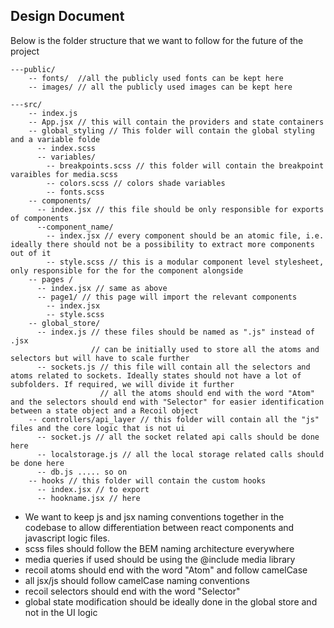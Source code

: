## Design Document

Below is the folder structure that we want to follow for the future of the project

```
---public/
    -- fonts/  //all the publicly used fonts can be kept here
    -- images/ // all the publicly used images can be kept here

---src/
    -- index.js
    -- App.jsx // this will contain the providers and state containers
    -- global_styling // This folder will contain the global styling and a variable folde
      -- index.scss
      -- variables/
        -- breakpoints.scss // this folder will contain the breakpoint varaibles for media.scss
        -- colors.scss // colors shade variables 
        -- fonts.scss
    -- components/
      -- index.jsx // this file should be only responsible for exports of components
      --component_name/
        -- index.jsx // every component should be an atomic file, i.e. ideally there should not be a possibility to extract more components out of it
        -- style.scss // this is a modular component level stylesheet, only responsible for the for the component alongside
    -- pages /
      -- index.jsx // same as above
      -- page1/ // this page will import the relevant components 
        -- index.jsx
        -- style.scss 
    -- global_store/
      -- index.js // these files should be named as ".js" instead of .jsx
                  // can be initially used to store all the atoms and selectors but will have to scale further
      -- sockets.js // this file will contain all the selectors and atoms related to sockets. Ideally states should not have a lot of subfolders. If required, we will divide it further
                    // all the atoms should end with the word "Atom" and the selectors should end with "Selector" for easier identification between a state object and a Recoil object
    -- controllers/api_layer // this folder will contain all the "js" files and the core logic that is not ui
      -- socket.js // all the socket related api calls should be done here
      -- localstorage.js // all the local storage related calls should be done here
      -- db.js ..... so on
    -- hooks // this folder will contain the custom hooks
      -- index.jsx // to export
      -- hookname.jsx // here

```

- We want to keep js and jsx naming conventions together in the codebase to allow differentiation between react components and javascript logic files.
- scss files should follow the BEM naming architecture everywhere
- media queries if used should be using the @include media library
- recoil atoms should end with the word "Atom" and follow camelCase
- all jsx/js should follow camelCase naming conventions
- recoil selectors should end with the word "Selector"
- global state modification should be ideally done in the global store and not in the UI logic


